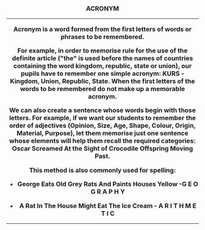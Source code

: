 <h3 align="center"> ACRONYM

***

Acronym is a word formed from the first letters of words or phrases to be remembered.

For example, in order to memorise rule for the use of the definite article (**"the"** is used before the names of countries containing the word kingdom, republic, state or union), our pupils have to remember one simple acronym: **KURS** - Kingdom, Union, Republic, State. When the first letters of the words to be remembered do not make up a memorable acronym.
   

We can also create a sentence whose words begin with those letters. For example, if we want our students to remember the order of adjectives (Opinion, Size, Age, Shape, Colour, Origin, Material, Purpose), let them memorise just one sentence whose elements will help them recall the required categories: Oscar Screamed At the Sight of Crocodile Offspring Moving Past. 

This method is also commonly used for spelling:

- George Eats Old Grey Rats And Paints Houses Yellow -**G E O G R A P H Y**

- A Rat In The House Might Eat The Ice Cream - **A R I T H M E T I C**

***
